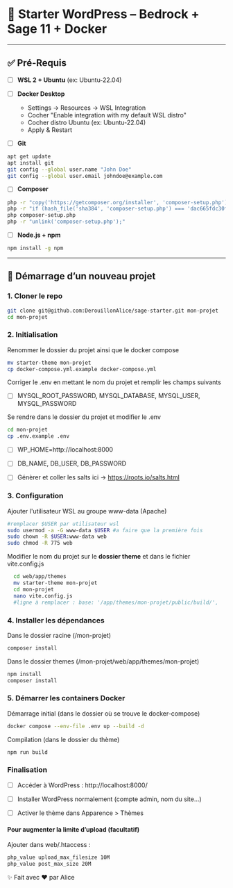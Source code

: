 # 🚀 Starter WordPress – Bedrock + Sage 11 + Docker

---

## ✅ Pré-Requis

- [ ] **WSL 2 + Ubuntu** (ex: Ubuntu-22.04)
- [ ] **Docker Desktop**

  - Settings → Resources → WSL Integration
  - Cocher "Enable integration with my default WSL distro"
  - Cocher distro Ubuntu (ex: Ubuntu-22.04)
  - Apply & Restart

- [ ] **Git**

```bash
apt get update
apt install git
git config --global user.name "John Doe"
git config --global user.email johndoe@example.com
```

- [ ] **Composer**

```bash
php -r "copy('https://getcomposer.org/installer', 'composer-setup.php');"
php -r "if (hash_file('sha384', 'composer-setup.php') === 'dac665fdc30fdd8ec78b38b9800061b4150413ff2e3b6f88543c636f7cd84f6db9189d43a81e5503cda447da73c7e5b6') { echo 'Installer verified'.PHP_EOL; } else { echo 'Installer corrupt'.PHP_EOL; unlink('composer-setup.php'); exit(1); }"
php composer-setup.php
php -r "unlink('composer-setup.php');"
```

- [ ] **Node.js + npm**

```bash
npm install -g npm
```

---

## 🚀 Démarrage d’un nouveau projet

### 1. Cloner le repo

```bash
git clone git@github.com:DerouillonAlice/sage-starter.git mon-projet
cd mon-projet
```

### 2. Initialisation

Renommer le dossier du projet ainsi que le docker compose

```bash
mv starter-theme mon-projet
cp docker-compose.yml.example docker-compose.yml
```

Corriger le .env en mettant le nom du projet et remplir les champs suivants

- [ ] MYSQL_ROOT_PASSWORD, MYSQL_DATABASE, MYSQL_USER, MYSQL_PASSWORD

Se rendre dans le dossier du projet et modifier le .env

```bash
cd mon-projet
cp .env.example .env
```

- [ ] WP_HOME=http://localhost:8000

- [ ] DB_NAME, DB_USER, DB_PASSWORD

- [ ] Génèrer et coller les salts ici → https://roots.io/salts.html

### 3. Configuration

Ajouter l'utilisateur WSL au groupe www-data (Apache)

```bash
#remplacer $USER par utilisateur wsl
sudo usermod -a -G www-data $USER #a faire que la première fois
sudo chown -R $USER:www-data web
sudo chmod -R 775 web
```

Modifier le nom du projet sur le **dossier theme** et dans le fichier vite.config.js

```bash
  cd web/app/themes
  mv starter-theme mon-projet
  cd mon-projet
  nano vite.config.js
  #ligne à remplacer : base: '/app/themes/mon-projet/public/build/',
```

### 4. Installer les dépendances

Dans le dossier racine (/mon-projet)

```bash
composer install
```

Dans le dossier themes (/mon-projet/web/app/themes/mon-projet)

```bash
npm install
composer install
```

### 5. Démarrer les containers Docker

Démarrage initial (dans le dossier où se trouve le docker-compose)

```bash
docker compose --env-file .env up --build -d
```

Compilation (dans le dossier du thème)

```bash
npm run build
```

### Finalisation

- [ ] Accéder à WordPress :
      http://localhost:8000/

- [ ] Installer WordPress normalement (compte admin, nom du site…)

- [ ] Activer le thème dans Apparence > Thèmes

#### Pour augmenter la limite d’upload (facultatif)

Ajouter dans web/.htaccess :

```apache
php_value upload_max_filesize 10M
php_value post_max_size 20M
```

✨ Fait avec ❤️ par Alice
